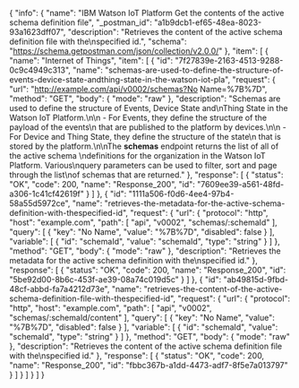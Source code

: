 {
  "info": {
    "name": "IBM Watson IoT Platform Get the contents of the active schema definition file",
    "_postman_id": "a1b9dcb1-ef65-48ea-8023-93a1623dff07",
    "description": "Retrieves the content of the active schema definition file with the\nspecified id.",
    "schema": "https://schema.getpostman.com/json/collection/v2.0.0/"
  },
  "item": [
    {
      "name": "Internet of Things",
      "item": [
        {
          "id": "7f27839e-2163-4513-9288-0c9c4949c313",
          "name": "schemas-are-used-to-define-the-structure-of-events-device-state-andthing-state-in-the-watson-iot-pla",
          "request": {
            "url": "http://example.com/api/v0002/schemas?No Name=%7B%7D",
            "method": "GET",
            "body": {
              "mode": "raw"
            },
            "description": "Schemas are used to define the structure of Events, Device State and\nThing State in the Watson IoT Platform.\n\n  - For Events, they define the structure of the payload of the events\n    that are published to the platform by devices.\n\n  - For Device and Thing State, they define the structure of the state\n    that is stored by the platform.\n\nThe **schemas** endpoint returns the list of all of the active schema \ndefinitions for the organization in the Watson IoT Platform.  Various\nquery parameters can be used to filter, sort and page through the list\nof schemas that are returned."
          },
          "response": [
            {
              "status": "OK",
              "code": 200,
              "name": "Response_200",
              "id": "7609ee39-a561-48fd-a306-1c41cf42619f"
            }
          ]
        },
        {
          "id": "1111a506-f0d6-4ee4-97b4-58a55d5972ce",
          "name": "retrieves-the-metadata-for-the-active-schema-definition-with-thespecified-id",
          "request": {
            "url": {
              "protocol": "http",
              "host": "example.com",
              "path": [
                "api",
                "v0002",
                "schemas/:schemaId"
              ],
              "query": [
                {
                  "key": "No Name",
                  "value": "%7B%7D",
                  "disabled": false
                }
              ],
              "variable": [
                {
                  "id": "schemaId",
                  "value": "schemaId",
                  "type": "string"
                }
              ]
            },
            "method": "GET",
            "body": {
              "mode": "raw"
            },
            "description": "Retrieves the metadata for the active schema definition with the\nspecified id."
          },
          "response": [
            {
              "status": "OK",
              "code": 200,
              "name": "Response_200",
              "id": "5be92d00-8b6c-453f-ae39-08a74c019d5c"
            }
          ]
        },
        {
          "id": "ab49815d-9fbd-48cf-abbd-fa7a4212d73e",
          "name": "retrieves-the-content-of-the-active-schema-definition-file-with-thespecified-id",
          "request": {
            "url": {
              "protocol": "http",
              "host": "example.com",
              "path": [
                "api",
                "v0002",
                "schemas/:schemaId/content"
              ],
              "query": [
                {
                  "key": "No Name",
                  "value": "%7B%7D",
                  "disabled": false
                }
              ],
              "variable": [
                {
                  "id": "schemaId",
                  "value": "schemaId",
                  "type": "string"
                }
              ]
            },
            "method": "GET",
            "body": {
              "mode": "raw"
            },
            "description": "Retrieves the content of the active schema definition file with the\nspecified id."
          },
          "response": [
            {
              "status": "OK",
              "code": 200,
              "name": "Response_200",
              "id": "fbbc367b-a1dd-4473-adf7-8f5e7a013797"
            }
          ]
        }
      ]
    }
  ]
}